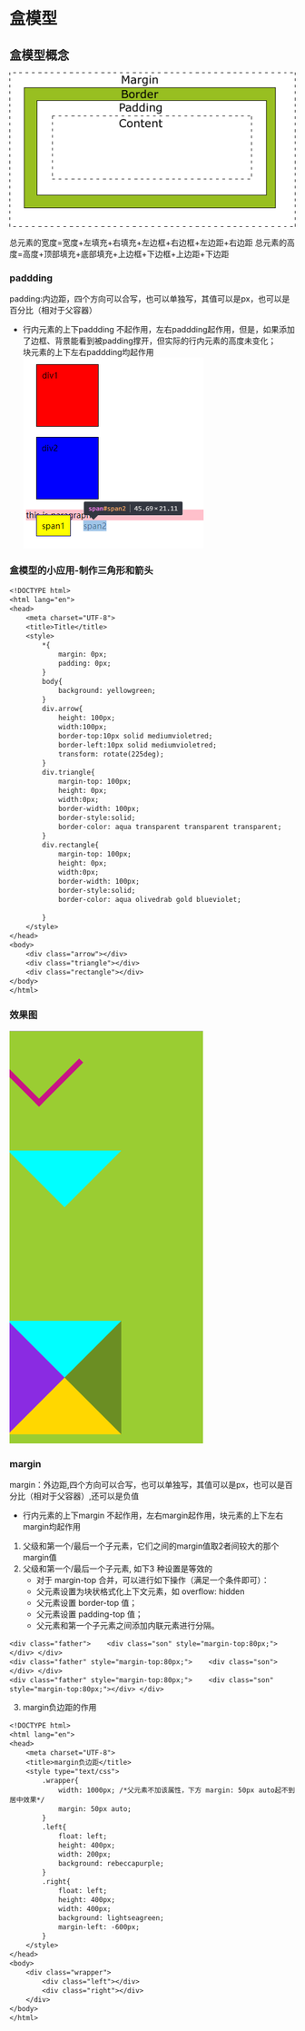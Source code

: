 # 盒模型

## 盒模型概念

 ![盒模型](./box.gif)


总元素的宽度=宽度+左填充+右填充+左边框+右边框+左边距+右边距
总元素的高度=高度+顶部填充+底部填充+上边框+下边框+上边距+下边距

### paddding
padding:内边距，四个方向可以合写，也可以单独写，其值可以是px，也可以是百分比（相对于父容器）
- 行内元素的上下paddding 不起作用，左右paddding起作用，但是，如果添加了边框、背景能看到被padding撑开，但实际的行内元素的高度未变化；   
块元素的上下左右paddding均起作用   
![](./行内元素的margin-padding.png)
### 盒模型的小应用-制作三角形和箭头

```
<!DOCTYPE html>
<html lang="en">
<head>
    <meta charset="UTF-8">
    <title>Title</title>
    <style>
        *{
            margin: 0px;
            padding: 0px;
        }
        body{
            background: yellowgreen;
        }
        div.arrow{
            height: 100px;
            width:100px;
            border-top:10px solid mediumvioletred;
            border-left:10px solid mediumvioletred;
            transform: rotate(225deg);
        }
        div.triangle{
            margin-top: 100px;
            height: 0px;
            width:0px;
            border-width: 100px;
            border-style:solid;
            border-color: aqua transparent transparent transparent;
        }
        div.rectangle{
            margin-top: 100px;
            height: 0px;
            width:0px;
            border-width: 100px;
            border-style:solid;
            border-color: aqua olivedrab gold blueviolet;

        }
    </style>
</head>
<body>
    <div class="arrow"></div>
    <div class="triangle"></div>
    <div class="rectangle"></div>
</body>
</html>
```
### 效果图
 ![盒模型](./box2.png)

### margin
margin：外边距,四个方向可以合写，也可以单独写，其值可以是px，也可以是百分比（相对于父容器）,还可以是负值   
- 行内元素的上下margin 不起作用，左右margin起作用，块元素的上下左右margin均起作用   

1. 父级和第一个/最后一个子元素，它们之间的margin值取2者间较大的那个margin值
2. 父级和第一个/最后一个子元素, 如下3 种设置是等效的
    - 对于 margin-top 合并，可以进行如下操作（满足一个条件即可）：
    - 父元素设置为块状格式化上下文元素，如 overflow: hidden
    - 父元素设置 border-top 值；
    - 父元素设置 padding-top 值；
    - 父元素和第一个子元素之间添加内联元素进行分隔。


```
<div class="father">    <div class="son" style="margin-top:80px;"></div> </div>
<div class="father" style="margin-top:80px;">    <div class="son"></div> </div>
<div class="father" style="margin-top:80px;">    <div class="son" style="margin-top:80px;"></div> </div>
```
3. margin负边距的作用
```
<!DOCTYPE html>
<html lang="en">
<head>
    <meta charset="UTF-8">
    <title>margin负边距</title>
    <style type="text/css">
        .wrapper{
            width: 1000px; /*父元素不加该属性，下方 margin: 50px auto起不到居中效果*/
            margin: 50px auto;
        }
        .left{
            float: left;
            height: 400px;
            width: 200px;
            background: rebeccapurple;
        }
        .right{
            float: left;
            height: 400px;
            width: 400px;
            background: lightseagreen;
            margin-left: -600px;
        }
    </style>
</head>
<body>
    <div class="wrapper">
        <div class="left"></div>
        <div class="right"></div>
    </div>
</body>
</html>
```




